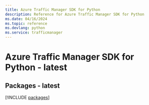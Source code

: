 ```yaml
---
title: Azure Traffic Manager SDK for Python
description: Reference for Azure Traffic Manager SDK for Python
ms.date: 04/16/2024
ms.topic: reference
ms.devlang: python
ms.service: trafficmanager
---
```

# Azure Traffic Manager SDK for Python - latest
## Packages - latest
[!INCLUDE [packages](traffic-manager-index.md)]